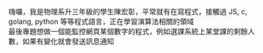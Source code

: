 嗨囉，我是物理系升三年級的學生陳宏彰，平常就有在寫程式，接觸過 JS, c, golang, python 等等程式語言，正在學習演算法相關的領域  
最後專題想做一個能監控網頁某個數字的程式，例如選課系統上某堂課的剩餘人數，如果有變化就會發送訊息通知

